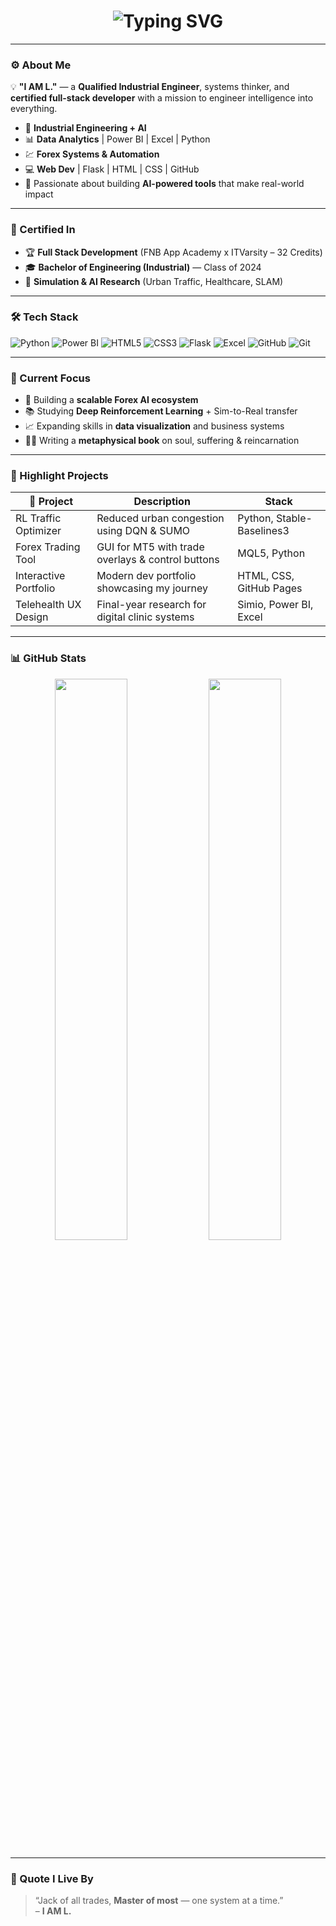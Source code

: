 <!-- GitHub Profile README.md -->

<h1 align="center">
  <img src="https://readme-typing-svg.herokuapp.com?font=Fira+Code&size=28&pause=1000&color=00F7FF&center=true&vCenter=true&width=700&lines=I+AM+L.+%F0%9F%91%8B;Qualified+Industrial+Engineer;Certified+Full+Stack+Developer;Engineer+%7C+Analyst+%7C+Trader;Flask+%7C+Power+BI+%7C+GitHub+Dev" alt="Typing SVG" />
</h1>

---

### ⚙️ About Me

💡 **"I AM L."** — a **Qualified Industrial Engineer**, systems thinker, and  
**certified full-stack developer** with a mission to engineer intelligence into everything.

- 🧠 **Industrial Engineering + AI**
- 📊 **Data Analytics** | Power BI | Excel | Python
- 💹 **Forex Systems & Automation**
- 💻 **Web Dev** | Flask | HTML | CSS | GitHub
- 🧬 Passionate about building **AI-powered tools** that make real-world impact

---

### 📜 Certified In

- 🏆 **Full Stack Development** (FNB App Academy x ITVarsity – 32 Credits)
- 🎓 **Bachelor of Engineering (Industrial)** — Class of 2024
- 🧩 **Simulation & AI Research** (Urban Traffic, Healthcare, SLAM)

---

### 🛠️ Tech Stack

![Python](https://img.shields.io/badge/-Python-3776AB?style=for-the-badge&logo=python&logoColor=white)
![Power BI](https://img.shields.io/badge/-Power%20BI-F2C811?style=for-the-badge&logo=powerbi&logoColor=black)
![HTML5](https://img.shields.io/badge/-HTML5-E34F26?style=for-the-badge&logo=html5&logoColor=white)
![CSS3](https://img.shields.io/badge/-CSS3-1572B6?style=for-the-badge&logo=css3&logoColor=white)
![Flask](https://img.shields.io/badge/-Flask-000000?style=for-the-badge&logo=flask&logoColor=white)
![Excel](https://img.shields.io/badge/-Excel-217346?style=for-the-badge&logo=microsoft-excel&logoColor=white)
![GitHub](https://img.shields.io/badge/-GitHub-181717?style=for-the-badge&logo=github&logoColor=white)
![Git](https://img.shields.io/badge/-Git-F05032?style=for-the-badge&logo=git&logoColor=white)

---

### 🎯 Current Focus

- 🧠 Building a **scalable Forex AI ecosystem**
- 📚 Studying **Deep Reinforcement Learning** + Sim-to-Real transfer
- 📈 Expanding skills in **data visualization** and business systems
- ✍🏾 Writing a **metaphysical book** on soul, suffering & reincarnation

---

### 📌 Highlight Projects

| 🧠 Project | Description | Stack |
|-----------|-------------|-------|
| RL Traffic Optimizer | Reduced urban congestion using DQN & SUMO | Python, Stable-Baselines3 |
| Forex Trading Tool | GUI for MT5 with trade overlays & control buttons | MQL5, Python |
| Interactive Portfolio | Modern dev portfolio showcasing my journey | HTML, CSS, GitHub Pages |
| Telehealth UX Design | Final-year research for digital clinic systems | Simio, Power BI, Excel |

---

### 📊 GitHub Stats

<p align="center">
  <img src="https://github-readme-stats.vercel.app/api?username=your-github-username&show_icons=true&theme=tokyonight" width="48%" />
  <img src="https://github-readme-stats.vercel.app/api/top-langs/?username=your-github-username&layout=compact&theme=tokyonight" width="48%" />
</p>

---

### 💬 Quote I Live By

> “Jack of all trades, **Master of most** — one system at a time.”  
> – **I AM L.**
